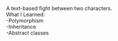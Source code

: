 A text-based fight between two characters. <br />
What I Learned: <br />
  -Polymorphism <br />
  -Inheritance <br />
  -Abstract classes <br />

